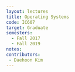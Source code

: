 ```yaml
---
layout: lectures 
title: Operating Systems
code: IC607
target: Graduate
semesters:
  - Fall 2017
  - Fall 2019
notes:
contributors:
 - Daehoon Kim
---
```

